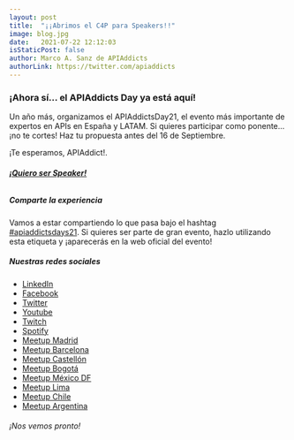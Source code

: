 ```yaml
---
layout: post
title:  "¡¡Abrimos el C4P para Speakers!!"
image: blog.jpg
date:   2021-07-22 12:12:03
isStaticPost: false
author: Marco A. Sanz de APIAddicts
authorLink: https://twitter.com/apiaddicts
---
```


### **¡Ahora sí... el APIAddicts Day ya está aquí!**

Un año más, organizamos el APIAddictsDay21, el evento más importante de expertos en APIs en España y LATAM. 
Si quieres participar como ponente... ¡no te cortes! 
Haz tu propuesta antes del 16 de Septiembre.

¡Te esperamos, APIAddict!.

###### [<b>¡Quiero ser Speaker!</b>](https://forms.gle/zSWfG7xLY4MdVRW27)  
  
  
##### Comparte la experiencia
Vamos a estar compartiendo lo que pasa bajo el hashtag [#apiaddictsdays21](https://twitter.com/search?q=%23apiaddictsdays21&src=typed_query). Si quieres ser parte de gran evento, hazlo utilizando esta etiqueta y ¡aparecerás en la web oficial del evento!  
  
  
##### Nuestras redes sociales
- [LinkedIn](https://www.linkedin.com/company/apiaddicts)
- [Facebook](https://www.facebook.com/apiaddicts/)
- [Twitter](https://twitter.com/apiaddicts)
- [Youtube](https://www.youtube.com/channel/UCepaRmZBCmbdU4QqNhSV5jQ/videos)
- [Twitch](https://www.twitch.tv/apiaddicts)
- [Spotify](https://open.spotify.com/show/7iUK6AUQug2nBhvayt6sni)
- [Meetup Madrid](https://www.meetup.com/es-ES/preview/ApiAddicts)
- [Meetup Barcelona](https://www.meetup.com/es-ES/preview/ApiAddictsBCN)
- [Meetup Castellón](https://www.meetup.com/es-ES/APIAddictsCAS)
- [Meetup Bogotá](https://www.meetup.com/es-ES/APIAddictsCO)
- [Meetup México DF](https://www.meetup.com/es-ES/APIAddictsMX)
- [Meetup Lima](https://www.meetup.com/es-ES/APIAddictsPE)
- [Meetup Chile](https://www.meetup.com/es-ES/APIAddictsCH)
- [Meetup Argentina](https://www.meetup.com/es-ES/APIAddictsAR)  
  
  
###### ¡Nos vemos pronto!  
